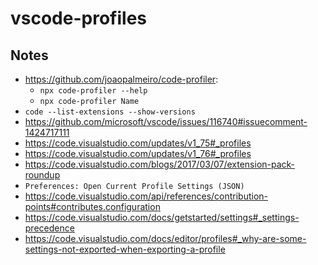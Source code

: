# vscode-profiles

## Notes

- https://github.com/joaopalmeiro/code-profiler:
  - `npx code-profiler --help`
  - `npx code-profiler Name`
- `code --list-extensions --show-versions`
- https://github.com/microsoft/vscode/issues/116740#issuecomment-1424717111
- https://code.visualstudio.com/updates/v1_75#_profiles
- https://code.visualstudio.com/updates/v1_76#_profiles
- https://code.visualstudio.com/blogs/2017/03/07/extension-pack-roundup
- `Preferences: Open Current Profile Settings (JSON)`
- https://code.visualstudio.com/api/references/contribution-points#contributes.configuration
- https://code.visualstudio.com/docs/getstarted/settings#_settings-precedence
- https://code.visualstudio.com/docs/editor/profiles#_why-are-some-settings-not-exported-when-exporting-a-profile
